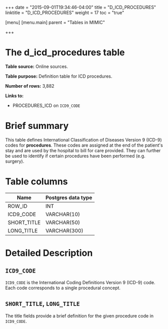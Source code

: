 +++
date = "2015-09-01T19:34:46-04:00"
title = "D_ICD_PROCEDURES"
linktitle = "D_ICD_PROCEDURES"
weight = 17
toc = "true"

[menu]
  [menu.main]
    parent = "Tables in MIMIC"

+++

# The d_icd_procedures table

**Table source:** Online sources.

**Table purpose:** Definition table for ICD procedures.

**Number of rows:** 3,882

**Links to:**

* PROCEDURES_ICD on `ICD9_CODE`

# Brief summary

This table defines International Classification of Diseases Version 9 (ICD-9) codes for **procedures**. These codes are assigned at the end of the patient's stay and are used by the hospital to bill for care provided. They can further be used to identify if certain procedures have been performed (e.g. surgery).

<!-- # Important considerations -->

# Table columns

Name | Postgres data type
---- | ----
ROW\_ID | INT
ICD9\_CODE | VARCHAR(10)
SHORT\_TITLE | VARCHAR(50)
LONG\_TITLE | VARCHAR(300)

# Detailed Description

## `ICD9_CODE`

`ICD9_CODE` is the International Coding Definitions Version 9 (ICD-9) code. Each code corresponds to a single procedural concept.

## `SHORT_TITLE`, `LONG_TITLE`

The title fields provide a brief definition for the given procedure code in `ICD9_CODE`.
